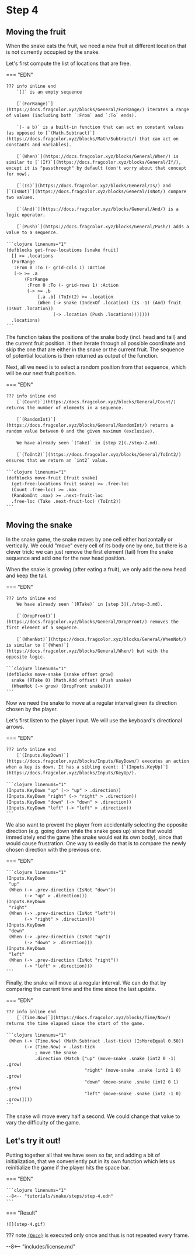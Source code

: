 # Step 4

## Moving the fruit

When the snake eats the fruit, we need a new fruit at different location that is not currently occupied by the snake.

Let's first compute the list of locations that are free.

=== "EDN"

    ??? info inline end
        `[]` is an empty sequence

        [`(ForRange)`](https://docs.fragcolor.xyz/blocks/General/ForRange/) iterates a range of values (including both `:From` and `:To` ends).

        `(- a b)` is a built-in function that can act on constant values (as opposed to [`(Math.Subtract)`](https://docs.fragcolor.xyz/blocks/Math/Subtract/) that can act on constants and variables).

        [`(When)`](https://docs.fragcolor.xyz/blocks/General/When/) is similar to [`(If)`](https://docs.fragcolor.xyz/blocks/General/If/), except it is "passthrough" by default (don't worry about that concept for now).

        [`(Is)`](https://docs.fragcolor.xyz/blocks/General/Is/) and [`(IsNot)`](https://docs.fragcolor.xyz/blocks/General/IsNot/) compare two values.

        [`(And)`](https://docs.fragcolor.xyz/blocks/General/And/) is a logic operator.

        [`(Push)`](https://docs.fragcolor.xyz/blocks/General/Push/) adds a value to a sequence.

    ```clojure linenums="1"
    (defblocks get-free-locations [snake fruit]
      [] >= .locations
      (ForRange
       :From 0 :To (- grid-cols 1) :Action
       (-> >= .a
           (ForRange
            :From 0 :To (- grid-rows 1) :Action
            (-> >= .b
                [.a .b] (ToInt2) >= .location
                (When (-> snake (IndexOf .location) (Is -1) (And) fruit (IsNot .location))
                      (-> .location (Push .locations)))))))
      .locations)
    ```

The function takes the positions of the snake body (incl. head and tail) and the current fruit position. It then iterate through all possible coordinate and skip the one that are either in the snake or the current fruit. The sequence of potential locations is then returned as output of the function.

Next, all we need is to select a random position from that sequence, which will be our next fruit position.

=== "EDN"

    ??? info inline end
        [`(Count)`](https://docs.fragcolor.xyz/blocks/General/Count/) returns the number of elements in a sequence.

        [`(RandomInt)`](https://docs.fragcolor.xyz/blocks/General/RandomInt/) returns a random value between 0 and the given maximum (exclusive).

        We have already seen `(Take)` in [step 2](./step-2.md).

        [`(ToInt2)`](https://docs.fragcolor.xyz/blocks/General/ToInt2/) ensures that we return an `int2` value.

    ```clojure linenums="1"
    (defblocks move-fruit [fruit snake]
      (get-free-locations fruit snake) >= .free-loc
      (Count .free-loc) >= .max
      (RandomInt .max) >= .next-fruit-loc
      .free-loc (Take .next-fruit-loc) (ToInt2))
    ```

## Moving the snake

In the snake game, the snake moves by one cell either horizontally or vertically. We could "move" every cell of its body one by one, but there is a clever trick: we can just remove the first element (tail) from the snake sequence and add one for the new head position.

When the snake is growing (after eating a fruit), we only add the new head and keep the tail.

=== "EDN"

    ??? info inline end
        We have already seen `(RTake)` in [step 3](./step-3.md).

        [`(DropFront)`](https://docs.fragcolor.xyz/blocks/General/DropFront/) removes the first element of a sequence.

        [`(WhenNot)`](https://docs.fragcolor.xyz/blocks/General/WhenNot/) is similar to [`(When)`](https://docs.fragcolor.xyz/blocks/General/When/) but with the opposite logic.

    ```clojure linenums="1"
    (defblocks move-snake [snake offset grow]
      snake (RTake 0) (Math.Add offset) (Push snake)
      (WhenNot (-> grow) (DropFront snake)))
    ```

Now we need the snake to move at a regular interval given its direction chosen by the player.

Let's first listen to the player input. We will use the keyboard's directional arrows.

=== "EDN"

    ??? info inline end
        [`(Inputs.KeyDown)`](https://docs.fragcolor.xyz/blocks/Inputs/KeyDown/) executes an action when a key is down. It has a sibling event: [`(Inputs.KeyUp)`](https://docs.fragcolor.xyz/blocks/Inputs/KeyUp/).

    ```clojure linenums="1"
    (Inputs.KeyDown "up" (-> "up" > .direction))
    (Inputs.KeyDown "right" (-> "right" > .direction))
    (Inputs.KeyDown "down" (-> "down" > .direction))
    (Inputs.KeyDown "left" (-> "left" > .direction))
    ```

We also want to prevent the player from accidentally selecting the opposite direction (e.g. going down while the snake goes up) since that would immediately end the game (the snake would eat its own body), since that would cause frustration. One way to easily do that is to compare the newly chosen direction with the previous one.

=== "EDN"

    ```clojure linenums="1"
    (Inputs.KeyDown
     "up"
     (When (-> .prev-direction (IsNot "down"))
           (-> "up" > .direction)))
    (Inputs.KeyDown
     "right"
     (When (-> .prev-direction (IsNot "left"))
           (-> "right" > .direction)))
    (Inputs.KeyDown
     "down"
     (When (-> .prev-direction (IsNot "up"))
           (-> "down" > .direction)))
    (Inputs.KeyDown
     "left"
     (When (-> .prev-direction (IsNot "right"))
           (-> "left" > .direction)))
    ```

Finally, the snake will move at a regular interval. We can do that by comparing the current time and the time since the last update.

=== "EDN"

    ??? info inline end
        [`(Time.Now)`](https://docs.fragcolor.xyz/blocks/Time/Now/) returns the time elapsed since the start of the game.

    ```clojure linenums="1"
     (When (-> (Time.Now) (Math.Subtract .last-tick) (IsMoreEqual 0.50))
           (-> (Time.Now) > .last-tick
               ; move the snake
               .direction (Match ["up" (move-snake .snake (int2 0 -1) .grow)
                                  "right" (move-snake .snake (int2 1 0) .grow)
                                  "down" (move-snake .snake (int2 0 1) .grow)
                                  "left" (move-snake .snake (int2 -1 0) .grow)])))
    ```

The snake will move every half a second. We could change that value to vary the difficulty of the game.

## Let's try it out!

Putting together all that we have seen so far, and adding a bit of initialization, that we conveniently put in its own function which lets us reinitialize the game if the player hits the space bar.

=== "EDN"

    ```clojure linenums="1"
    --8<-- "tutorials/snake/steps/step-4.edn"
    ```

=== "Result"

    ![](step-4.gif)

??? note
    [`(Once)`](https://docs.fragcolor.xyz/blocks/General/Once/) is executed only once and thus is not repeated every frame.

--8<-- "includes/license.md"
